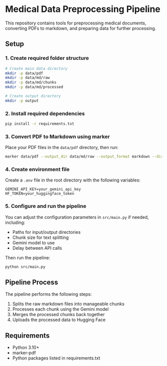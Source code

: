 # Medical Data Preprocessing Pipeline

This repository contains tools for preprocessing medical documents, converting PDFs to markdown, and preparing data for further processing.

## Setup

### 1. Create required folder structure

```bash
# Create main data directory
mkdir -p data/pdf
mkdir -p data/md/raw
mkdir -p data/md/chunks
mkdir -p data/md/processed

# Create output directory
mkdir -p output
```

### 2. Install required dependencies

```bash
pip install -r requirements.txt
```

### 3. Convert PDF to Markdown using marker

Place your PDF files in the `data/pdf` directory, then run:

```bash
marker data/pdf --output_dir data/md/raw --output_format markdown --disable_image_extraction --languages "vi,en"
```

### 4. Create environment file

Create a `.env` file in the root directory with the following variables:

```
GEMINI_API_KEY=your_gemini_api_key
HF_TOKEN=your_huggingface_token
```

### 5. Configure and run the pipeline

You can adjust the configuration parameters in `src/main.py` if needed, including:
- Paths for input/output directories
- Chunk size for text splitting
- Gemini model to use
- Delay between API calls

Then run the pipeline:

```bash
python src/main.py
```

## Pipeline Process

The pipeline performs the following steps:
1. Splits the raw markdown files into manageable chunks
2. Processes each chunk using the Gemini model
3. Merges the processed chunks back together
4. Uploads the processed data to Hugging Face

## Requirements

- Python 3.10+
- marker-pdf
- Python packages listed in requirements.txt

